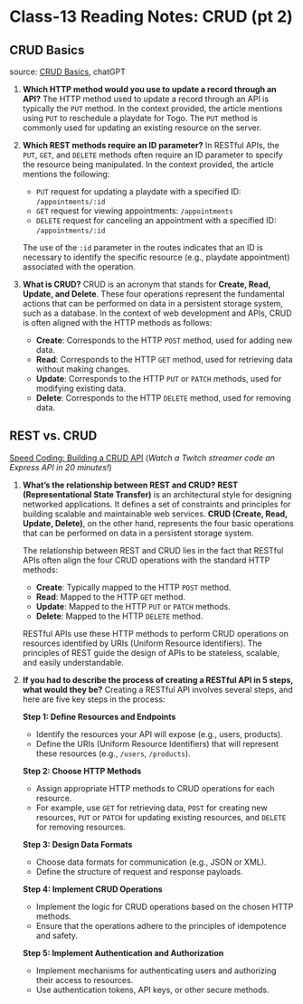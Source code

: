 # Class-13 Reading Notes: CRUD (pt 2)

## CRUD Basics

source: [CRUD Basics](https://medium.com/geekculture/crud-operations-explained-2a44096e9c88), chatGPT

1. **Which HTTP method would you use to update a record through an API?**
   The HTTP method used to update a record through an API is typically the `PUT` method. In the context provided, the article mentions using `PUT` to reschedule a playdate for Togo. The `PUT` method is commonly used for updating an existing resource on the server.
2. **Which REST methods require an ID parameter?**
   In RESTful APIs, the `PUT`, `GET`, and `DELETE` methods often require an ID parameter to specify the resource being manipulated. In the context provided, the article mentions the following:

   - `PUT` request for updating a playdate with a specified ID: `/appointments/:id`
   - `GET` request for viewing appointments: `/appointments`
   - `DELETE` request for canceling an appointment with a specified ID: `/appointments/:id`

   The use of the `:id` parameter in the routes indicates that an ID is necessary to identify the specific resource (e.g., playdate appointment) associated with the operation.

3. **What is CRUD?**
   CRUD is an acronym that stands for **Create, Read, Update, and Delete**. These four operations represent the fundamental actions that can be performed on data in a persistent storage system, such as a database. In the context of web development and APIs, CRUD is often aligned with the HTTP methods as follows:

   - **Create**: Corresponds to the HTTP `POST` method, used for adding new data.
   - **Read**: Corresponds to the HTTP `GET` method, used for retrieving data without making changes.
   - **Update**: Corresponds to the HTTP `PUT` or `PATCH` methods, used for modifying existing data.
   - **Delete**: Corresponds to the HTTP `DELETE` method, used for removing data.

## REST vs. CRUD

[Speed Coding: Building a CRUD API](https://www.youtube.com/watch?v=EzNcBhSv1Wo) (_Watch a Twitch streamer code an Express API in 20 minutes!_)

1. **What’s the relationship between REST and CRUD?**
   **REST (Representational State Transfer)** is an architectural style for designing networked applications. It defines a set of constraints and principles for building scalable and maintainable web services. **CRUD (Create, Read, Update, Delete)**, on the other hand, represents the four basic operations that can be performed on data in a persistent storage system.

   The relationship between REST and CRUD lies in the fact that RESTful APIs often align the four CRUD operations with the standard HTTP methods:

   - **Create**: Typically mapped to the HTTP `POST` method.
   - **Read**: Mapped to the HTTP `GET` method.
   - **Update**: Mapped to the HTTP `PUT` or `PATCH` methods.
   - **Delete**: Mapped to the HTTP `DELETE` method.

   RESTful APIs use these HTTP methods to perform CRUD operations on resources identified by URIs (Uniform Resource Identifiers). The principles of REST guide the design of APIs to be stateless, scalable, and easily understandable.

2. **If you had to describe the process of creating a RESTful API in 5 steps, what would they be?**
   Creating a RESTful API involves several steps, and here are five key steps in the process:

   **Step 1: Define Resources and Endpoints**

   - Identify the resources your API will expose (e.g., users, products).
   - Define the URIs (Uniform Resource Identifiers) that will represent these resources (e.g., `/users`, `/products`).

   **Step 2: Choose HTTP Methods**

   - Assign appropriate HTTP methods to CRUD operations for each resource.
   - For example, use `GET` for retrieving data, `POST` for creating new resources, `PUT` or `PATCH` for updating existing resources, and `DELETE` for removing resources.

   **Step 3: Design Data Formats**

   - Choose data formats for communication (e.g., JSON or XML).
   - Define the structure of request and response payloads.

   **Step 4: Implement CRUD Operations**

   - Implement the logic for CRUD operations based on the chosen HTTP methods.
   - Ensure that the operations adhere to the principles of idempotence and safety.

   **Step 5: Implement Authentication and Authorization**

   - Implement mechanisms for authenticating users and authorizing their access to resources.
   - Use authentication tokens, API keys, or other secure methods.
